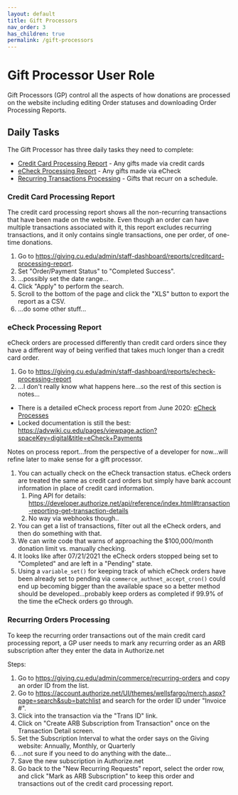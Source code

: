 ```yaml
---
layout: default
title: Gift Processors
nav_order: 3
has_children: true
permalink: /gift-processors
---
```


# Gift Processor User Role

Gift Processors (GP) control all the aspects of how donations are processed on the website including editing Order 
statuses and downloading Order Processing Reports.

## Daily Tasks

The Gift Processor has three daily tasks they need to complete:

- [Credit Card Processing Report](#credit-card-processing-report) - Any gifts made via credit cards
- [eCheck Processing Report](#echeck-processing-report) - Any gifts made via eCheck
- [Recurring Transactions Processing](#recurring-orders-processing) - Gifts that recurr on a schedule.

### Credit Card Processing Report

The credit card processing report shows all the non-recurring transactions that have been made on the website. Even 
though an order can have multiple transactions associated with it, this report excludes recurring transactions, and 
it only contains single transactions, one per order, of one-time donations.

1. Go to https://giving.cu.edu/admin/staff-dashboard/reports/creditcard-processing-report.
2. Set "Order/Payment Status" to "Completed Success".
3. ...possibly set the date range...
4. Click "Apply" to perform the search.
5. Scroll to the bottom of the page and click the "XLS" button to export the report as a CSV.
6. ...do some other stuff...

### eCheck Processing Report

eCheck orders are processed differently than credit card orders since they have a different way of being verified 
that takes much longer than a credit card order.

1. Go to https://giving.cu.edu/admin/staff-dashboard/reports/echeck-processing-report
2. ...I don't really know what happens here...so the rest of this section is notes...

- There is a detailed eCheck process report from June 2020: [eCheck Processes](echeck-process-06-2020.pdf)
- Locked documentation is still the best: 
https://advwiki.cu.edu/pages/viewpage.action?spaceKey=digital&title=eCheck+Payments 

Notes on process report...from the perspective of a developer for now...will refine later to make sense for a gift 
processor.

1. You can actually check on the eCheck transaction status. eCheck orders are treated the same as credit card orders 
   but simply have bank account information in place of credit card information.
   1. Ping API for details: https://developer.authorize.net/api/reference/index.html#transaction-reporting-get-transaction-details
   2. No way via webhooks though..
2. You can get a list of transactions, filter out all the eCheck orders, and then do something with that.
3. We can write code that warns of approaching the $100,000/month donation limit vs. manually checking.
4. It looks like after 07/21/2021 the eCheck orders stopped being set to "Completed" and are left in a "Pending" state.
5. Using a `variable_set()` for keeping track of which eCheck orders have been already set to pending via 
   `commerce_authnet_accept_cron()` could end up becoming bigger than the available space so a better method should 
   be developed...probably keep orders as completed if 99.9% of the time the eCheck orders go through.

### Recurring Orders Processing

To keep the recurring order transactions out of the main credit card processing report, a GP user needs to mark any 
recurring order as an ARB subscription after they enter the data in Authorize.net

Steps:
1. Go to https://giving.cu.edu/admin/commerce/recurring-orders and copy an order ID from the list.
2. Go to https://account.authorize.net/UI/themes/wellsfargo/merch.aspx?page=search&sub=batchlist and search for the 
   order ID under "Invoice #".
3. Click into the transaction via the "Trans ID" link.
4. Click on "Create ARB Subscription from Transaction" once on the Transaction Detail screen. 
5. Set the Subscription Interval to what the order says on the Giving website: Annually, Monthly, or Quarterly
6. ...not sure if you need to do anything with the date...
7. Save the new subscription in Authorize.net
8. Go back to the "New Recurring Requests" report, select the order row, and click "Mark as ARB Subscription" to 
   keep this order and transactions out of the credit card processing report.

